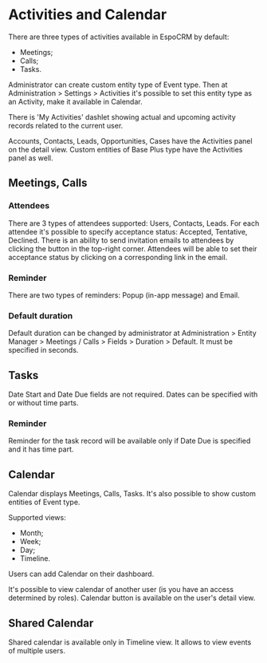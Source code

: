 # Activities and Calendar

There are three types of activities available in EspoCRM by default: 

* Meetings;
* Calls;
* Tasks.

Administrator can create custom entity type of Event type. Then at Administration > Settings > Activities it's possible to set this entity type as an Activity, make it available in Calendar.

There is 'My Activities' dashlet showing actual and upcoming activity records related to the current user.

Accounts, Contacts, Leads, Opportunities, Cases have the Activities panel on the detail view. Custom entities of Base Plus type have the Activities panel as well.

## Meetings, Calls

### Attendees

There are 3 types of attendees supported: Users, Contacts, Leads. For each attendee it's possible to specify acceptance status: Accepted, Tentative, Declined. There is an ability to send invitation emails to attendees by clicking the button in the top-right corner. Attendees will be able to set their acceptance status by clicking on a corresponding link in the email.

### Reminder

There are two types of reminders: Popup (in-app message) and Email.

### Default duration

Default duration can be changed by administrator at Administration > Entity Manager > Meetings / Calls > Fields > Duration > Default. It must be specified in seconds.

## Tasks

Date Start and Date Due fields are not required. Dates can be specified with or without time parts.

### Reminder

Reminder for the task record will be available only if Date Due is specified and it has time part.

## Calendar

Calendar displays Meetings, Calls, Tasks. It's also possible to show custom entities of Event type.

Supported views:

* Month;
* Week;
* Day;
* Timeline.

Users can add Calendar on their dashboard.

It's possible to view calendar of another user (is you have an access determined by roles). Calendar button is available on the user's detail view.

## Shared Calendar

Shared calendar is available only in Timeline view. It allows to view events of multiple users.


